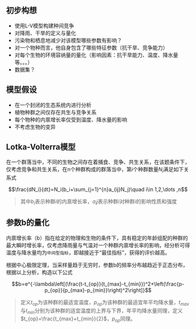 ## 初步构想

- 使用L-V模型构建种间竞争
- 对降雨、干旱的定义与量化
- 污染物和栖息地减少对该模型哪些参数有影响？
- 对一个物种而言，他自身包含了哪些特征参数（抗干旱、竞争能力）
- 对每个生物的环境容纳量的量化（影响因素：抗干旱能力、温度、降水量等。。。）
- 数据集？

## 模型假设
- 在一个封闭的生态系统内进行分析
- 植物种群之间仅存在共生与竞争关系
- 每个物种的内禀增长率仅受到温度、降水量的影响
- 不考虑生物的变异

## Lotka-Volterra模型

在一个群落当中，不同的生物之间存在着捕食、竞争、共生关系，在该题条件下，仅考虑竞争和共生关系，在n个种群构成的群落当中，第$i$个种群数量$N_i$满足如下关系式

$$\frac{dN_i}{dt}=N_i(b_i+\sum_{j=1}^{n}a_{ij}N_j)\quad i\in 1,2,\dots ,n$$

> 其中$b_i$表示种群$i$的内禀增长率，$a_ij$表示种群$i$对种群$i$的影响性质和强度

## 参数b的量化

内禀增长率（b）指在给定的物理和生物的条件下，具有稳定的年龄组配的种群的最大瞬时增长率，仅考虑降雨量与气温对一个种群内禀增长率的影响，经分析可得温度与降水量均为`中间型指标`，即越接近于“最佳指标”，获得的评价越高。

根据中心极限定理，当采样量趋于无穷时，参数b的频率分布越趋近于正态分布，根据以上分析，构造以下公式

$$b=e^{-\lambda\left[(\frac{t-t_{op}}{t_{max}-t_{min}})^2+\left(\frac{p-p_{op}}{p_{max}-p_{min}}\right)^2\right]}$$

> 定义$t_{op}$为该种群的最适宜温度，$p_{op}$为该种群的最适宜年平均降水量，$t_{max}$与$t_{min}$分别为该种群的适宜温度的上界与下界，年平均降水量同理，定义$t_{op}=\frac{t_{max}+t_{min}}{2}$，$p_{op}$同理。